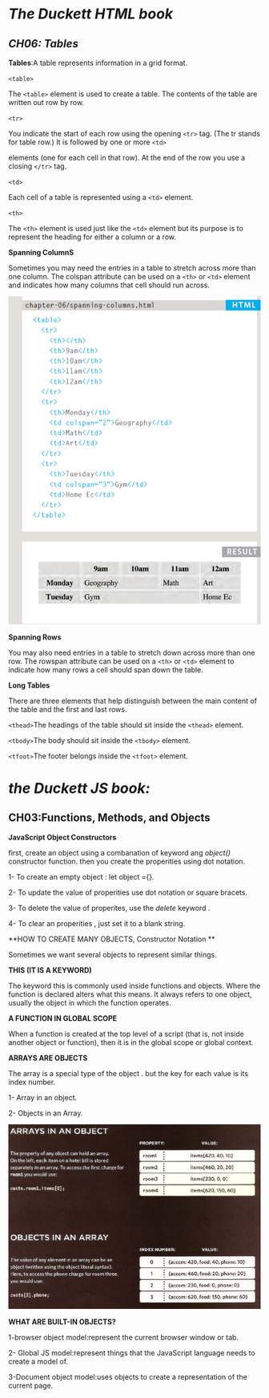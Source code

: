 # *The Duckett HTML book*

## *CH06: Tables*

**Tables**:A table represents information in a grid format.

`<table>`

The `<table>` element is used
to create a table. The contents
of the table are written out row
by row.

`<tr>`


You indicate the start of each
row using the opening `<tr>` tag.
(The tr stands for table row.)
It is followed by one or more
`<td>`

 elements (one for each cell
in that row).
At the end of the row you use a
closing `</tr>` tag.


`<td>`

Each cell of a table is
represented using a `<td>`
element. 


`<th>`

The `<th>` element is used just
like the `<td>` element but its
purpose is to represent the
heading for either a column or
a row.

**Spanning ColumnS**

Sometimes you may need the
entries in a table to stretch
across more than one column.
The colspan attribute can be
used on a `<th>` or `<td>` element
and indicates how many columns
that cell should run across.

![](colspan.png)

**Spanning Rows**

You may also need entries in
a table to stretch down across
more than one row.
The rowspan attribute can be
used on a `<th>` or `<td>` element
to indicate how many rows a cell
should span down the table.

**Long Tables**

There are three elements that
help distinguish between the
main content of the table and
the first and last rows.

`<thead>`The headings of the table should
sit inside the `<thead>` element.

`<tbody>`The body should sit inside the
`<tbody>` element.

`<tfoot>`The footer belongs inside the
`<tfoot>` element.


# *the Duckett JS book:*

## **CH03:Functions, Methods, and Objects**

**JavaScript Object Constructors**

first, create an object using a combanation of keyword ang *object()* constructor function. 
then you create the properities using dot notation.

1- To create an empty object : let object ={}.

2- To update the value of properities use dot notation or square bracets.

3- To delete the value of properites, use the *delete* keyword .

4- To clear an properities , just set it to a blank string.



**HOW TO CREATE MANY OBJECTS, Constructor Notation **

Sometimes we want several objects to represent similar things.

**THIS (IT IS A KEYWORD)**

The keyword this is commonly used inside functions and objects.
Where the function is declared alters what this means. It always refers
to one object, usually the object in which the function operates.


**A FUNCTION IN GLOBAL SCOPE** 

When a function is created at the top level of a script
(that is, not inside another object or function), then it
is in the global scope or global context.

**ARRAYS ARE OBJECTS**

The array is a special type of the object . but the key for each value is its index number.

1- Array in an object.

2- Objects in an Array.

![](arrandobj.png)



**WHAT ARE BUILT-IN
OBJECTS?**

1-browser object model:represent the current
browser window or tab.

2- Global JS model:represent things that the JavaScript
language needs to create a model
of.

3-Document object model:uses
objects to create a representation of
the current page.






